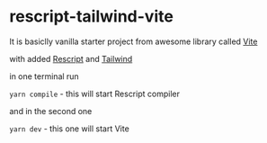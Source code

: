 # rescript-tailwind-vite

It is basiclly vanilla starter project from awesome library called [Vite](https://vitejs.dev/guide/features.html#static-assets])


with added [Rescript](https://rescript-lang.org/docs/manual/latest/introduction) and [Tailwind](https://tailwindcss.com/docs)

in one terminal run


`yarn compile` - this will start Rescript compiler

and in the second one


`yarn dev` - this one will start Vite
